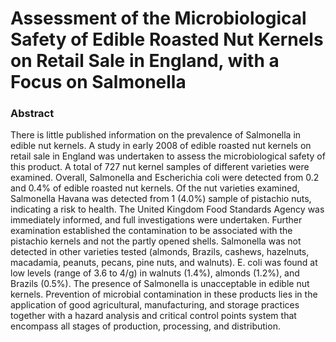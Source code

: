 # Assessment of the Microbiological Safety of Edible Roasted Nut Kernels on Retail Sale in England, with a Focus on Salmonella

### Abstract

There is little published information on the prevalence of Salmonella in edible nut kernels. A study in early 2008 of edible roasted nut kernels on retail sale in England was undertaken to assess the microbiological safety of this product. A total of 727 nut kernel samples of different varieties were examined. Overall, Salmonella and Escherichia coli were detected from 0.2 and 0.4% of edible roasted nut kernels. Of the nut varieties examined, Salmonella Havana was detected from 1 (4.0%) sample of pistachio nuts, indicating a risk to health. The United Kingdom Food Standards Agency was immediately informed, and full investigations were undertaken. Further examination established the contamination to be associated with the pistachio kernels and not the partly opened shells. Salmonella was not detected in other varieties tested (almonds, Brazils, cashews, hazelnuts, macadamia, peanuts, pecans, pine nuts, and walnuts). E. coli was found at low levels (range of 3.6 to 4/g) in walnuts (1.4%), almonds (1.2%), and Brazils (0.5%). The presence of Salmonella is unacceptable in edible nut kernels. Prevention of microbial contamination in these products lies in the application of good agricultural, manufacturing, and storage practices together with a hazard analysis and critical control points system that encompass all stages of production, processing, and distribution.